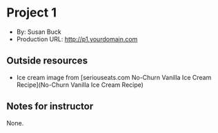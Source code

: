 # Project 1
+ By: Susan Buck
+ Production URL: <http://p1.yourdomain.com>

## Outside resources
+ Ice cream image from [seriouseats.com No-Churn Vanilla Ice Cream Recipe](No-Churn Vanilla Ice Cream Recipe)

## Notes for instructor
None.
